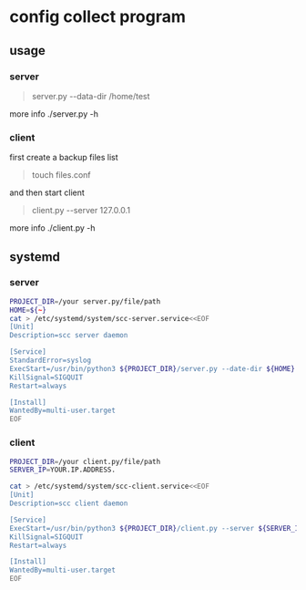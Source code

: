 # config collect program
## usage
### server
> server.py --data-dir /home/test
  
more info ./server.py -h 
### client
first create a backup files list
>touch files.conf

and then start client
>client.py  --server 127.0.0.1
  
more info ./client.py -h
## systemd
### server  
```bash
PROJECT_DIR=/your server.py/file/path
HOME=${~}
cat > /etc/systemd/system/scc-server.service<<EOF
[Unit]
Description=scc server daemon

[Service]
StandardError=syslog
ExecStart=/usr/bin/python3 ${PROJECT_DIR}/server.py --date-dir ${HOME} 
KillSignal=SIGQUIT
Restart=always

[Install]
WantedBy=multi-user.target
EOF
```
### client  
```bash
PROJECT_DIR=/your client.py/file/path
SERVER_IP=YOUR.IP.ADDRESS.

cat > /etc/systemd/system/scc-client.service<<EOF
[Unit]
Description=scc client daemon

[Service]
ExecStart=/usr/bin/python3 ${PROJECT_DIR}/client.py --server ${SERVER_IP} 
KillSignal=SIGQUIT
Restart=always

[Install]
WantedBy=multi-user.target
EOF
```

